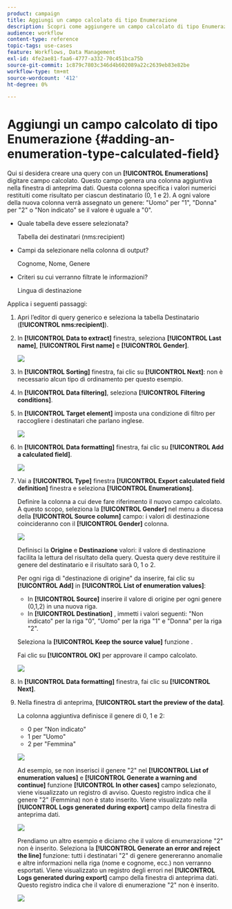 ```yaml
---
product: campaign
title: Aggiungi un campo calcolato di tipo Enumerazione
description: Scopri come aggiungere un campo calcolato di tipo Enumerazione
audience: workflow
content-type: reference
topic-tags: use-cases
feature: Workflows, Data Management
exl-id: 4fe2ae81-faa6-4777-a332-70c451bca75b
source-git-commit: 1c879c7803c346d4b602089a22c2639eb83e82be
workflow-type: tm+mt
source-wordcount: '412'
ht-degree: 0%

---
```


# Aggiungi un campo calcolato di tipo Enumerazione {#adding-an-enumeration-type-calculated-field}

Qui si desidera creare una query con un **[!UICONTROL Enumerations]** digitare campo calcolato. Questo campo genera una colonna aggiuntiva nella finestra di anteprima dati. Questa colonna specifica i valori numerici restituiti come risultato per ciascun destinatario (0, 1 e 2). A ogni valore della nuova colonna verrà assegnato un genere: &quot;Uomo&quot; per &quot;1&quot;, &quot;Donna&quot; per &quot;2&quot; o &quot;Non indicato&quot; se il valore è uguale a &quot;0&quot;.

* Quale tabella deve essere selezionata?

   Tabella dei destinatari (nms:recipient)

* Campi da selezionare nella colonna di output?

   Cognome, Nome, Genere

* Criteri su cui verranno filtrate le informazioni?

   Lingua di destinazione

Applica i seguenti passaggi:

1. Apri l’editor di query generico e seleziona la tabella Destinatario (**[!UICONTROL nms:recipient]**).
1. In **[!UICONTROL Data to extract]** finestra, seleziona **[!UICONTROL Last name]**, **[!UICONTROL First name]** e **[!UICONTROL Gender]**.

   ![](assets/query_editor_nveau_73.png)

1. In **[!UICONTROL Sorting]** finestra, fai clic su **[!UICONTROL Next]**: non è necessario alcun tipo di ordinamento per questo esempio.
1. In **[!UICONTROL Data filtering]**, seleziona **[!UICONTROL Filtering conditions]**.
1. In **[!UICONTROL Target element]** imposta una condizione di filtro per raccogliere i destinatari che parlano inglese.

   ![](assets/query_editor_nveau_74.png)

1. In **[!UICONTROL Data formatting]** finestra, fai clic su **[!UICONTROL Add a calculated field]**.

   ![](assets/query_editor_nveau_75.png)

1. Vai a **[!UICONTROL Type]** finestra **[!UICONTROL Export calculated field definition]** finestra e seleziona **[!UICONTROL Enumerations]**.

   Definire la colonna a cui deve fare riferimento il nuovo campo calcolato. A questo scopo, seleziona la **[!UICONTROL Gender]** nel menu a discesa della **[!UICONTROL Source column]** campo: i valori di destinazione coincideranno con il **[!UICONTROL Gender]** colonna.

   ![](assets/query_editor_nveau_76.png)

   Definisci la **Origine** e **Destinazione** valori: il valore di destinazione facilita la lettura del risultato della query. Questa query deve restituire il genere del destinatario e il risultato sarà 0, 1 o 2.

   Per ogni riga di &quot;destinazione di origine&quot; da inserire, fai clic su **[!UICONTROL Add]** in **[!UICONTROL List of enumeration values]**:

   * In **[!UICONTROL Source]** inserire il valore di origine per ogni genere (0,1,2) in una nuova riga.
   * In **[!UICONTROL Destination]** , immetti i valori seguenti: &quot;Non indicato&quot; per la riga &quot;0&quot;, &quot;Uomo&quot; per la riga &quot;1&quot; e &quot;Donna&quot; per la riga &quot;2&quot;.

   Seleziona la **[!UICONTROL Keep the source value]** funzione .

   Fai clic su **[!UICONTROL OK]** per approvare il campo calcolato.

   ![](assets/query_editor_nveau_77.png)

1. In **[!UICONTROL Data formatting]** finestra, fai clic su **[!UICONTROL Next]**.
1. Nella finestra di anteprima, **[!UICONTROL start the preview of the data]**.

   La colonna aggiuntiva definisce il genere di 0, 1 e 2:

   * 0 per &quot;Non indicato&quot;
   * 1 per &quot;Uomo&quot;
   * 2 per &quot;Femmina&quot;

   ![](assets/query_editor_nveau_78.png)

   Ad esempio, se non inserisci il genere &quot;2&quot; nel **[!UICONTROL List of enumeration values]** e **[!UICONTROL Generate a warning and continue]** funzione **[!UICONTROL In other cases]** campo selezionato, viene visualizzato un registro di avviso. Questo registro indica che il genere &quot;2&quot; (Femmina) non è stato inserito. Viene visualizzato nella **[!UICONTROL Logs generated during export]** campo della finestra di anteprima dati.

   ![](assets/query_editor_nveau_79.png)

   Prendiamo un altro esempio e diciamo che il valore di enumerazione &quot;2&quot; non è inserito. Seleziona la **[!UICONTROL Generate an error and reject the line]** funzione: tutti i destinatari &quot;2&quot; di genere genereranno anomalie e altre informazioni nella riga (nome e cognome, ecc.) non verranno esportati. Viene visualizzato un registro degli errori nel **[!UICONTROL Logs generated during export]** campo della finestra di anteprima dati. Questo registro indica che il valore di enumerazione &quot;2&quot; non è inserito.

   ![](assets/query_editor_nveau_80.png)
